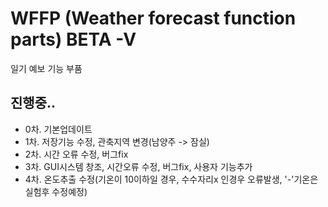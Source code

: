 # WFFP (Weather forecast function parts) BETA -V

일기 예보 기능 부품

진행중..
-------------------
 - 0차. 기본업데이트
 - 1차. 저장기능 수정, 관축지역 변경(남양주 -> 잠실)
 - 2차. 시간 오류 수정, 버그fix
 - 3차. GUI시스템 창조, 시간오류 수정, 버그fix, 사용자 기능추가
 - 4차. 온도추출 수정(기온이 10이하일 경우, 수수자리x 인경우 오류발생, '-'기온은 실험후 수정예정)
